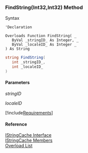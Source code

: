 ﻿### FindString(Int32,Int32) Method

Syntax

```vbnet
'Declaration
 
Overloads Function FindString( _
   ByVal _stringID_ As Integer, _
   ByVal _localeID_ As Integer _
) As String
```

```csharp
string FindString( 
   int _stringID_,
   int _localeID_
)
```

#### Parameters

_stringID_

_localeID_

[!include[Requirements](../partials/requirements.md)]

#### Reference

[IStringCache Interface](fcSDK~FChoice.Foundation.Clarify.IStringCache.md)  
[IStringCache Members](fcSDK~FChoice.Foundation.Clarify.IStringCache_members.md)  
[Overload List](fcSDK~FChoice.Foundation.Clarify.IStringCache~FindString.md)